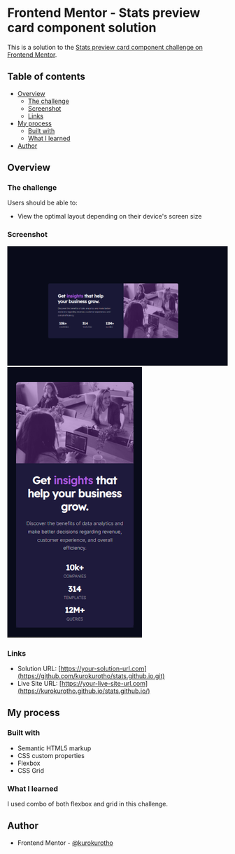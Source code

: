 # Frontend Mentor - Stats preview card component solution

This is a solution to the [Stats preview card component challenge on Frontend Mentor](https://www.frontendmentor.io/challenges/stats-preview-card-component-8JqbgoU62).
## Table of contents

- [Overview](#overview)
  - [The challenge](#the-challenge)
  - [Screenshot](#screenshot)
  - [Links](#links)
- [My process](#my-process)
  - [Built with](#built-with)
  - [What I learned](#what-i-learned)
- [Author](#author)



## Overview

### The challenge

Users should be able to:

- View the optimal layout depending on their device's screen size

### Screenshot

![](2.png)
![](1.png)


### Links

- Solution URL: [https://your-solution-url.com](https://github.com/kurokurotho/stats.github.io.git)
- Live Site URL: [https://your-live-site-url.com](https://kurokurotho.github.io/stats.github.io/)

## My process

### Built with

- Semantic HTML5 markup
- CSS custom properties
- Flexbox
- CSS Grid

### What I learned

I used combo of both flexbox and grid in this challenge.


## Author

- Frontend Mentor - [@kurokurotho](https://www.frontendmentor.io/profile/kurokurotho)

